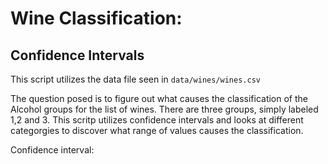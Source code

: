 # Wine Classification: 

## Confidence Intervals

This script utilizes the data file seen in 
`data/wines/wines.csv`

The question posed is to figure out what causes the classification of the Alcohol groups for the list of wines.  There are three groups, simply labeled 1,2 and 3.  This scritp utilizes confidence intervals and looks at different categorgies to discover what range of values causes the classification.

Confidence interval:



